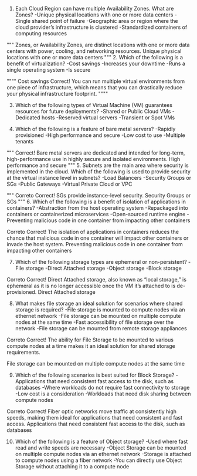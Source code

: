 1. Each Cloud Region can have multiple Availability Zones. What are Zones?
    -Unique physical locations with one or more data centers
    -Single shared point of failure
    -Geographic area or region where the cloud provider’s infrastructure is clustered
    -Standardized containers of computing resources

"""
 Zones, or Availability Zones, are distinct locations with one or more data centers with power, cooling, and networking 
resources.
Unique physical locations with one or more data centers
"""
2. Which of the following is a benefit of virtualization?
    -Cost savings
    -Increases your downtime
    -Runs a single operating system
    -Is secure

""""
Cost savings
Correct! You can run multiple virtual environments from one piece of infrastructure, which means that you can drastically reduce your physical infrastructure footprint.
""""

3. Which of the following types of Virtual Machine (VM) guarantees resources for future deployments?
    -Shared or Public Cloud VMs
    -Dedicated hosts
    -Reserved virtual servers
    -Transient or Spot VMs

4. Which of the following is a feature of bare metal servers?
    -Rapidly provisioned
    -High performance and secure
    -Low cost to use
    -Multiple tenants

"""
Correct! Bare metal servers are dedicated and intended for long-term, high-performance use in highly secure and isolated environments.
High performance and secure
"""
5. Subnets are the main area where security is implemented in the cloud. Which of the following is used to provide security at the virtual instance level in subnets?
    -Load Balancers
    -Security Groups or SGs
    -Public Gateways
    -Virtual Private Cloud or VPC

"""
Correto
Correct! SGs provide instance-level security.
Security Groups or SGs
"""
6. Which of the following is a benefit of isolation of applications in containers?
    -Abstraction from the host operating system
    -Repackaged into containers or containerized microservices
    -Open-sourced runtime engine
    -Preventing malicious code in one container from impacting other containers

Correto
Correct! The isolation of applications in containers reduces the chance that malicious code in one container will impact other containers or invade the host system.
Preventing malicious code in one container from impacting other containers

7. Which of the following storage types are ephemeral or non-persistent?
    -File storage
    -Direct Attached storage
    -Object storage
    -Block storage

Correto
Correct! Direct Attached storage, also known as “local storage,” is ephemeral as it is no longer accessible once the VM it’s attached to is de-provisioned.
Direct Attached storage

8. What makes file storage an ideal solution for scenarios where shared storage is required?
    -File storage is mounted to compute nodes via an ethernet network
    -File storage can be mounted on multiple compute nodes at the same time
    -Fast accessibility of file storage over the network
    -File storage can be mounted from remote storage appliances

Correto
Correct! The ability for File Storage to be mounted to various compute nodes at a time makes it an ideal solution for shared storage requirements.

File storage can be mounted on multiple compute nodes at the same time 

9. Which of the following scenarios is best suited for Block Storage?
    -Applications that need consistent fast access to the disk, such as databases
    -Where workloads do not require fast connectivity to storage
    -Low cost is a consideration
    -Workloads that need disk sharing between compute nodes

Correto
Correct! Fiber optic networks move traffic at consistently high speeds, making them ideal for applications that need consistent and fast access.
Applications that need consistent fast access to the disk, such as databases

10. Which of the following is a feature of Object storage?
    -Used where fast read and write speeds are necessary
    -Object Storage can be mounted on multiple compute nodes via an ethernet network
    -Storage is attached to compute nodes using a fiber network
    -You can directly use Object Storage without attaching it to a compute node
